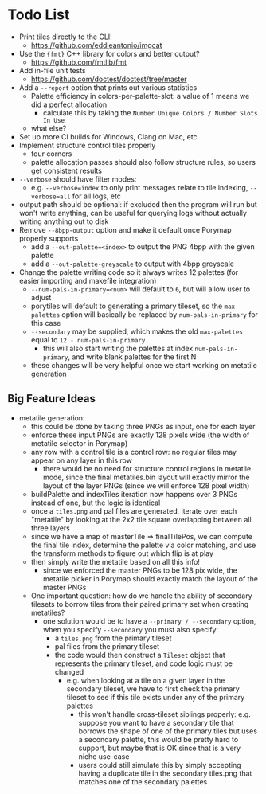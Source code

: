 # Todo List

+ Print tiles directly to the CLI!
    + https://github.com/eddieantonio/imgcat
+ Use the `{fmt}` C++ library for colors and better output?
    + https://github.com/fmtlib/fmt
+ Add in-file unit tests
    + https://github.com/doctest/doctest/tree/master
+ Add a `--report` option that prints out various statistics
    + Palette efficiency in colors-per-palette-slot: a value of 1 means we did a perfect allocation
        + calculate this by taking the `Number Unique Colors / Number Slots In Use`
    + what else?
+ Set up more CI builds for Windows, Clang on Mac, etc
+ Implement structure control tiles properly
    + four corners
    + palette allocation passes should also follow structure rules, so users get consistent results
+ `--verbose` should have filter modes:
    + e.g. `--verbose=index` to only print messages relate to tile indexing, `--verbose=all` for all logs, etc
+ output path should be optional: if excluded then the program will run but won't write anything, can be useful for
  querying logs without actually writing anything out to disk
+ Remove `--8bpp-output` option and make it default once Porymap properly supports
    + add a `--out-palette=<index>` to output the PNG 4bpp with the given palette
    + add a `--out-palette-greyscale` to output with 4bpp greyscale
+ Change the palette writing code so it always writes 12 palettes (for easier importing and makefile integration)
    + `--num-pals-in-primary=<num>` will default to `6`, but will allow user to adjust
    + porytiles will default to generating a primary tileset, so the `max-palettes` option will basically be replaced
      by `num-pals-in-primary` for this case
    + `--secondary` may be supplied, which makes the old `max-palettes` equal to `12 - num-pals-in-primary`
        + this will also start writing the palettes at index `num-pals-in-primary`, and write blank palettes for the
          first N
    + these changes will be very helpful once we start working on metatile generation

## Big Feature Ideas

+ metatile generation:
    + this could be done by taking three PNGs as input, one for each layer
    + enforce these input PNGs are exactly 128 pixels wide (the width of metatile selector in Porymap)
    + any row with a control tile is a control row: no regular tiles may appear on any layer in this row
        + there would be no need for structure control regions in metatile mode, since the final metatiles.bin layout
          will exactly mirror the layout of the layer PNGs (since we will enforce 128 pixel width)
    + buildPalette and indexTiles iteration now happens over 3 PNGs instead of one, but the logic is identical
    + once a `tiles.png` and pal files are generated, iterate over each "metatile" by looking at the 2x2 tile square
      overlapping between all three layers
    + since we have a map of masterTile => finalTilePos, we can compute the final tile index, determine the palette via
      color matching, and use the transform methods to figure out which flip is at play
    + then simply write the metatile based on all this info!
        + since we enforced the master PNGs to be 128 pix wide, the metatile picker in Porymap should exactly match the
          layout of the master PNGs
    + One important question: how do we handle the ability of secondary tilesets to borrow tiles from their paired
      primary set when creating metatiles?
        + one solution would be to have a `--primary / --secondary` option, when you specify `--secondary` you must also
          specify:
            + a `tiles.png` from the primary tileset
            + pal files from the primary tileset
            + the code would then construct a `Tileset` object that represents the primary tileset, and code logic must
              be changed
                + e.g. when looking at a tile on a given layer in the secondary tileset, we have to first check the
                  primary tileset to see if this tile exists under any of the primary palettes
                    + this won't handle cross-tileset siblings properly: e.g. suppose you want to have a secondary tile
                      that borrows the shape of one of the primary tiles but uses a secondary palette, this would be
                      pretty hard to support, but maybe that is OK since that is a very niche use-case
                    + users could still simulate this by simply accepting having a duplicate tile in the secondary
                      tiles.png that matches one of the secondary palettes
